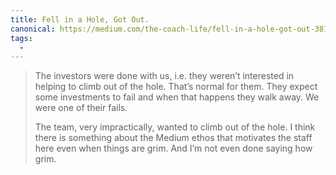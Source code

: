 ```yaml
---
title: Fell in a Hole, Got Out.
canonical: https://medium.com/the-coach-life/fell-in-a-hole-got-out-381356ec8d7f
tags:
  -
---
```


> The investors were done with us, i.e. they weren’t interested in helping to climb out of the hole. That’s normal for them. They expect some investments to fail and when that happens they walk away. We were one of their fails.
>
> The team, very impractically, wanted to climb out of the hole. I think there is something about the Medium ethos that motivates the staff here even when things are grim. And I’m not even done saying how grim.
